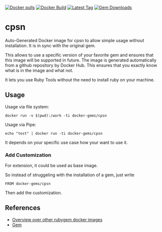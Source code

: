 [![Docker pulls](https://img.shields.io/docker/pulls/rubygem/cpsn.svg)](https://hub.docker.com/r/rubygem/cpsn/)
[![Docker Build](https://img.shields.io/docker/automated/rubygem/cpsn.svg)](https://hub.docker.com/r/rubygem/cpsn/)
[![Latest Tag](https://img.shields.io/github/tag/docker-rubygem/cpsn.svg)](https://hub.docker.com/r/rubygem/cpsn/)
[![Gem Downloads](https://img.shields.io/gem/dt/cpsn.svg)](https://rubygems.org/gems/cpsn/)
# cpsn

Auto-Generated Docker image for cpsn to allow simple usage without installation.
It is in sync with the original gem.

This allows to use a specific version of your favorite gem and ensures that this image will be supported in future.
The image is generated automatically from a github repository by Docker Hub.
This ensures that you exactly know what is in the image and what not.

It lets you use Ruby Tools without the need to install ruby on your machine.

## Usage

Usage via file system:

`docker run -v $(pwd):/work -ti docker-gems/cpsn`

Usage via Pipe:

`echo "test" | docker run -ti docker-gems/cpsn`

It depends on your specific use case how your want to use it.

### Add Customization

For extension, it could be used as base image.

So instead of struggeling with the installation of a gem, just write

`FROM docker-gems/cpsn`

Then add the customization.

## References

 - [Overview over other rubygem docker images](https://github.com/thinkbot/docker-rubygem)
 - [Gem](https://rubygems.org/gems/cpsn/)
